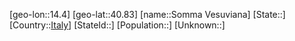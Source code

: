 ﻿---
location: [40.83,14.4]
type: City
tags:
- geo/City


SpocWebEntityId: 34362
isDeleted: false
confidential: public

---
[geo-lon::14.4]
[geo-lat::40.83]
[name::Somma Vesuviana]
[State::]
[Country::[Italy](geo/Continent/Europe/Italy.md)]
[StateId::]
[Population::]
[Unknown::]

